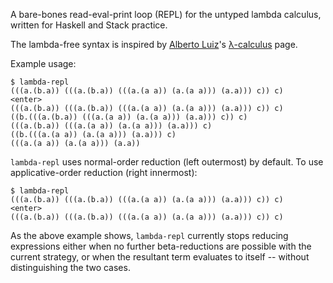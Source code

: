 A bare-bones read-eval-print loop (REPL) for the untyped lambda
calculus, written for Haskell and Stack practice.

The lambda-free syntax is inspired by [Alberto
Luiz](http://dis.um.es/~alberto/)'s
[λ-calculus](http://dis.um.es/~alberto/pages/lambdac.html) page.

Example usage:

 ```
$ lambda-repl 
(((a.(b.a)) (((a.(b.a)) (((a.(a a)) (a.(a a))) (a.a))) c)) c)
<enter>
(((a.(b.a)) (((a.(b.a)) (((a.(a a)) (a.(a a))) (a.a))) c)) c)
((b.(((a.(b.a)) (((a.(a a)) (a.(a a))) (a.a))) c)) c)
(((a.(b.a)) (((a.(a a)) (a.(a a))) (a.a))) c)
((b.(((a.(a a)) (a.(a a))) (a.a))) c)
(((a.(a a)) (a.(a a))) (a.a))
 ```

`lambda-repl` uses normal-order reduction (left outermost) by
default.  To use applicative-order reduction (right innermost):

```
$ lambda-repl 
(((a.(b.a)) (((a.(b.a)) (((a.(a a)) (a.(a a))) (a.a))) c)) c)
<enter>
(((a.(b.a)) (((a.(b.a)) (((a.(a a)) (a.(a a))) (a.a))) c)) c)
```

As the above example shows, `lambda-repl` currently stops reducing
expressions either when no further beta-reductions are possible
with the current strategy, or when the resultant term evaluates to
itself -- without distinguishing the two cases.
